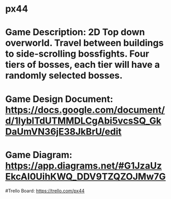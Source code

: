 # px44
# Game Description: 2D Top down overworld. Travel between buildings to side-scrolling bossfights. Four tiers of bosses, each tier will have a randomly selected bosses.
# Game Design Document: https://docs.google.com/document/d/1lyblTdUTMMDLCgAbi5vcsSQ_GkDaUmVN36jE38JkBrU/edit 
# Game Diagram: https://app.diagrams.net/#G1JzaUzEkcAI0UihKWQ_DDV9TZQZOJMw7G
#Trello Board: https://trello.com/px44
